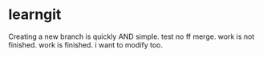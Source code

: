 # learngit
Creating a new branch is quickly AND simple.
test no ff merge.
work is not finished.
work is finished.
i want to modify too.
